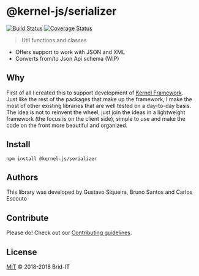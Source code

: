 # @kernel-js/serializer<br />
[![Build Status](https://travis-ci.org/kernel-js/serializer.svg?branch=master)](https://travis-ci.org/kernel-js/serializer)
[![Coverage Status](https://coveralls.io/repos/github/kernel-js/serializer/badge.svg?branch=master)](https://coveralls.io/github/kernel-js/serializer?branch=master)
<br />

> Util functions and classes

* Offers support to work with JSON and XML
* Converts from/to Json Api schema (WIP)

## Why

First of all I created this to support development of [Kernel Framework](https://www.npmjs.com/package/@kernel-js/framework).<br />
Just like the rest of the packages that make up the framework, I make the most of other existing libraries that are well 
tested on a day-to-day basis. The idea is not to reinvent the wheel, just join the ideas in a lightweight framework 
(the focus is on the client side), simple to use and make the code on the front more beautiful and organized. 

## Install
```npm install @kernel-js/serializer```

## Authors

This library was developed by Gustavo Siqueira, Bruno Santos and Carlos Escouto

## Contribute

Please do! Check out our [Contributing guidelines](CONTRIBUTING.md).

## License

[MIT](LICENSE) © 2018-2018 Brid-IT
